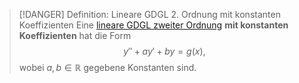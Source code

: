 > [!DANGER] Definition: Lineare GDGL 2. Ordnung mit konstanten Koeffizienten
> Eine [lineare GDGL zweiter Ordnung](Lineare%20GDGL%20zweiter%20Ordnung.md) **mit konstanten Koeffizienten** hat die Form
> $$y''+ay'+by=g(x),$$
> wobei $a,b\in\mathbb{R}$ gegebene Konstanten sind.
